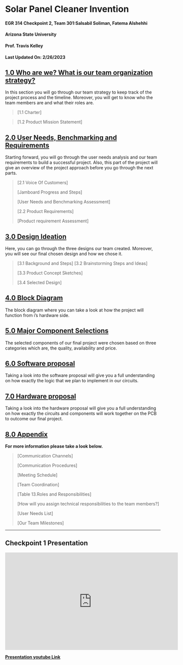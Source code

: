 
<h1> Solar Panel Cleaner Invention</h1>

<h4> EGR 314 Checkpoint 2, Team 301:Salsabil Soliman, Fatema Alshehhi</h4> 

<h4>Arizona State University</h4>

<h4>Prof. Travis Kelley</h4>

<h4> Last Updated On: 2/26/2023</h4>

## [1.0 Who are we? What is our team organization strategy?](/team-organization)
In this section you will go through our team strategy to keep track of the 
project process and the timeline. Moreover, you will get to know who the team members are and what their roles are.
> [1.1 Charter]
 
> [1.2 Product Mission Statement]

## [2.0 User Needs, Benchmarking and Requirements](/user-needs)

Starting forward, you will go through the user needs analysis and our
team requirements to build a successful project. Also, this part of the
project will give an overview of the project approach before you go
through the next parts.

> [2.1 Voice Of Customers]
> 
>[Jamboard Progress and Steps]
>
>[User Needs and Benchmarking Assessment]
>
> [2.2 Product Requirements]
>
> [Product requirement Assessment]

## [3.0 Design Ideation](/design-ideation)

Here, you can go through the three designs our team created. Moreover,
you will see our final chosen design and how we chose it.

> [3.1 Background and Steps]
> [3.2 Brainstorming Steps and Ideas]
>
> [3.3 Product Concept Sketches]
>
> [3.4 Selected Design]

## [4.0 Block Diagram](block-diagram)

The block diagram where you can take a look at how the project will
function from i’s hardware side.

## [5.0 Major Component Selections](/component-selection)

The selected components of our final project were chosen based on three categories which are, the quality, availability and price.

## [6.0 Software proposal](/software-proposal)

Taking a look into the software proposal will give you a full 
understanding on how exactly the logic that we plan to implement in our circuits.

## [7.0 Hardware proposal](/hardware-proposal)

Taking a look into the hardware proposal will give you a full 
understanding on how exactly the circuits and components will work 
together on the PCB to outcome our final project.

## [8.0 Appendix](/appendix)

**For more information please take a look below.**

> [Communication Channels]
>
> [Communication Procedures]
>
> [Meeting Schedule]
>
> [Team Coordination]
>
> [Table 13.Roles and Responsibilities]
>
> [How will you assign technical responsibilities to the team members?]
>
> [User Needs List]
>
> [Our Team Milestones]

---
Checkpoint 1 Presentation
---
<iframe width="560" height="315" src="https://www.youtube.com/embed/ZJIEgCf_MdA" title="YouTube video player" frameborder="0" allow="accelerometer; autoplay; clipboard-write; encrypted-media; gyroscope; picture-in-picture; web-share" allowfullscreen></iframe>
  
[**<span class="underline">Presentation youtube
Link</span>**](https://youtu.be/ZJIEgCf_MdA)

